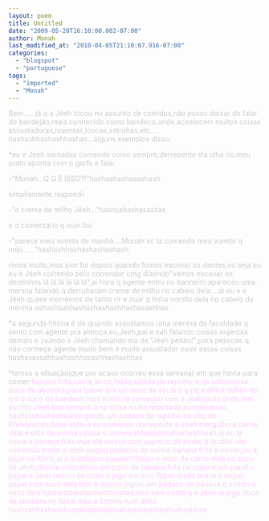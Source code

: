 ```yaml
---
layout: poem
title: Untitled
date: "2009-05-20T16:10:00.002-07:00"
author: Monah
last_modified_at: "2010-04-05T21:10:07.916-07:00"
categories:
  - "blogspot"
  - "portuguese"
tags:
  - "imported"
  - "Monah"
---
```


<span style="color:#cccccc;">Bem......já q a Jéeh tocou no assunto de comidas,não posso deixar de falar do bandejão,mais conhecido como bandeco,onde acontecem muitos coisas assustadoras,nojentas,loucas,estrnhas,etc..... hashashhashashhashas...alguns exemplos disso:

<span style="color:#cccccc;">

<span style="color:#cccccc;">

<span style="color:#cccccc;">

<span style="color:#cccccc;">

<span style="color:#cccccc;">*eu e Jéeh sentadas comendo como sempre,derrepente ela olha no meu prato aponta com o garfo e fala:

<span style="color:#cccccc;">-"Monah...Q Q É ISSO?!"hashashashasashash

<span style="color:#cccccc;">simplismente respondi:

<span style="color:#cccccc;">-"é creme de milho Jéeh..."hashsahashasashas

<span style="color:#cccccc;">e o comentario q ouvi foi:

<span style="color:#cccccc;">-"parece meu vomito de manhã....Monah vc ta comendo meu vomito q nojo......"hashashhashashashashash

<span style="color:#cccccc;">rimos muito,mas pior foi depois quando fomos escovar os dentes,ou seja eu eu e Jéeh correndo pelo correndor cmg dizendo"vamos escovar os dentinhos lá lá lá lá lá lá",ai hora q agente entro no banheiro apareceu uma menina falando q derrubaram creme de milho no cabelo dela....ai eu e a Jéeh quase morremos de tanto rir e zuar q tinha vomito dela no cabelo da menina ashashsahhashashashashhashasashhas

<span style="color:#cccccc;">

<span style="color:#cccccc;">

<span style="color:#cccccc;">

<span style="color:#cccccc;">*a segunda hitória é de quando assustamos uma menina da faculdade q sento com agente pra almoça,eu,Jéeh,pai e xah falando coisas nojentas demais e zuando a Jéeh chamando ela de "Jéeh peitão!",para pessoas q não conheçe agente muito bem é muito assustador ouvir essas coisas hashasassahhashashhasashhashashhas

<span style="color:#cccccc;">

<span style="color:#cccccc;">

<span style="color:#cccccc;">

<span style="color:#cccccc;">*temos a situação(que por acaso ocorreu essa semana) em que havia para comer:<span style="color:#ffccff;">banana frita,carne,arroz,feijão,salada de repolho e de sobremesa doce de abobora,para beber era um suco de sei lá o q pq é dificil definir do q é o suco do bandeco,mas enfim td começou com a Jeéh(putz,onde tem escrito Jéeh tem sempre uma coisa muito retardada acontecendo hashasshsahsahash)jogando um pedaço de repolho na cbç do Khris(eurimuito)ai estava eu comendo derrepente a Jéeh mergulho a carne dela molho da minha salada e comeu ahhashassahashsahhsah,ai eu ia come a banana frita mas ela estava com aspecto de podre e acabei não comendo então a Jéeh pegou pedaços da minha banana frita e começou a jogar no Khris,ai a Sophis(locaaaaaa!!!!)jogo o osso da carne dela no suco da Jéeh,depois colocamos um poco de banana frita no copo e um papel,o papel a Jéeh retirou do copo e jogo em mim fiquei muito brava e taquei papel com suco nela tbm e depois joguei um pedaço de banana q acerto o nariz dela hashashhashashashhashas,isso sem conta q a Jéeh ia joga doce de abobora no Khris mas a Sophis num dexo hsahsahhashashhsasahsahhsahsahashhsahhsahsahsahhsa